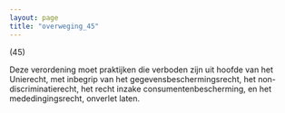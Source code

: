 ```yaml
---
layout: page
title: "overweging_45"
---
```


(45)

Deze verordening moet praktijken die verboden zijn uit hoofde van het Unierecht, met inbegrip van het gegevensbeschermingsrecht, het non-discriminatierecht, het recht inzake consumentenbescherming, en het mededingingsrecht, onverlet laten.